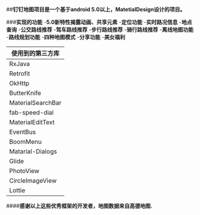 ##**钉钉地图项目是一个基于android 5.0以上，MatetialDesign设计的项目。**

###**实现的功能**
-**5.0新特性揭露动画、共享元素**
-**定位功能**
-**实时路况信息**
-**地点查询**
-**公交路线推荐**
-**驾车路线推荐**
-**步行路线推荐**
-**骑行路线推荐**
-**离线地图功能**
-**路线规划功能**
-**四种地图模式**
-**分享功能**
-**美女福利**

使用到的第三方库|
----------------|
RxJava|
Retrofit|
OkHttp|
ButterKnife|
MaterialSearchBar|
fab-speed-dial|
MaterialEditText|
EventBus|
BoomMenu|
Matarial-Dialogs|
Glide|
PhotoView|
CircleImageView|
Lottie|

####**感谢以上这些优秀框架的开发者，地图数据来自高德地图.**

